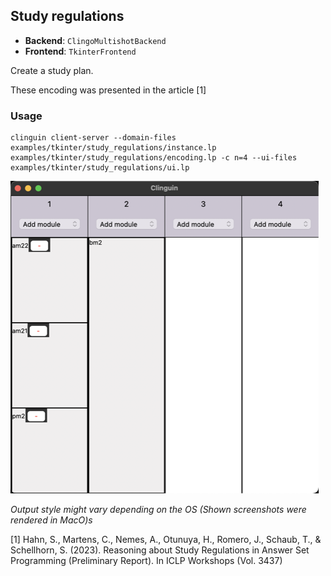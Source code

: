 ## Study regulations

- **Backend**:   `ClingoMultishotBackend`
- **Frontend**:   `TkinterFrontend`

Create a study plan.

These encoding was presented in the article [1]

### Usage

```
clinguin client-server --domain-files examples/tkinter/study_regulations/instance.lp examples/tkinter/study_regulations/encoding.lp -c n=4 --ui-files examples/tkinter/study_regulations/ui.lp
```

![](out.png)

*Output style might vary depending on the OS (Shown screenshots were rendered in MacO)s*

[1] Hahn, S., Martens, C., Nemes, A., Otunuya, H., Romero, J., Schaub, T., & Schellhorn, S. (2023). Reasoning about Study Regulations in Answer Set Programming (Preliminary Report). In ICLP Workshops (Vol. 3437)